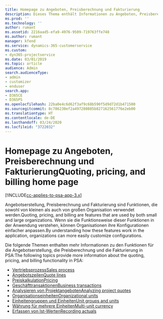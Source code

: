 ```yaml
---
title: Homepage zu Angeboten, Preisberechnung und Fakturierung
description: Dieses Thema enthält Informationen zu Angeboten, Preisberechnung und Fakturierung.
ms.prod: ''
ms.technology: ''
author: rumant
ms.assetid: 2216aad5-efa9-4976-9509-719763ffe748
ms.author: rumant
manager: kfend
ms.service: dynamics-365-customerservice
ms.custom:
- dyn365-projectservice
ms.date: 03/01/2019
ms.topic: article
audience: Admin
search.audienceType:
- admin
- customizer
- enduser
search.app:
- D365CE
- D365PS
ms.openlocfilehash: 22ba0e4c6d62f3af9c68b590f5d9d72d1b471500
ms.sourcegitcommit: 8c786230ef2a497280885b827162561776e2eb00
ms.translationtype: HT
ms.contentlocale: de-DE
ms.lasthandoff: 03/24/2020
ms.locfileid: "3722032"
---
```

# <a name="quoting-pricing-and-billing-home-page"></a><span data-ttu-id="1f916-103">Homepage zu Angeboten, Preisberechnung und Fakturierung</span><span class="sxs-lookup"><span data-stu-id="1f916-103">Quoting, pricing, and billing home page</span></span>

[!INCLUDE[cc-applies-to-psa-app-3.x](../includes/cc-applies-to-psa-app-3x.md)]

<span data-ttu-id="1f916-104">Angebotserstellung, Preisberechnung und Fakturierung sind Funktionen, die sowohl von kleinen als auch von großen Organisation verwendet werden.</span><span class="sxs-lookup"><span data-stu-id="1f916-104">Quoting, pricing, and billing are features that are used by both small and large organizations.</span></span> <span data-ttu-id="1f916-105">Wenn sie die Funktionsweise dieser Funktionen in der Anwendung verstehen, können Organisationen ihre Konfigurationen einfacher anpassen.</span><span class="sxs-lookup"><span data-stu-id="1f916-105">By understanding how these features work in the application, organizations can more easily customize configurations.</span></span>

<span data-ttu-id="1f916-106">Die folgende Themen enthalten mehr Informationen zu den Funktionen für die Angebotserstellung, die Preisberechnung und die Fakturierung in PSA:</span><span class="sxs-lookup"><span data-stu-id="1f916-106">The following topics provide more information about the quoting, pricing, and billing functionality in PSA:</span></span>

- [<span data-ttu-id="1f916-107">Vertriebsprozess</span><span class="sxs-lookup"><span data-stu-id="1f916-107">Sales process</span></span>](basic-sales-process.md)
- [<span data-ttu-id="1f916-108">Angebotszeilen</span><span class="sxs-lookup"><span data-stu-id="1f916-108">Quote lines</span></span>](basic-quote-lines.md)
- [<span data-ttu-id="1f916-109">Preiskalkulation</span><span class="sxs-lookup"><span data-stu-id="1f916-109">Pricing</span></span>](basic-pricing.md)
- [<span data-ttu-id="1f916-110">Geschäfttransaktionen</span><span class="sxs-lookup"><span data-stu-id="1f916-110">Business transactions</span></span>](basic-business-transactions.md)
- [<span data-ttu-id="1f916-111">Analysieren von Projektangeboten</span><span class="sxs-lookup"><span data-stu-id="1f916-111">Analyzing project quotes</span></span>](basic-analyzing-quotes.md)
- [<span data-ttu-id="1f916-112">Organisationseinheiten</span><span class="sxs-lookup"><span data-stu-id="1f916-112">Organizational units</span></span>](advanced-organizational.md)
- [<span data-ttu-id="1f916-113">Einheitengruppen und Einheiten</span><span class="sxs-lookup"><span data-stu-id="1f916-113">Unit groups and units</span></span>](advanced-units.md)
- [<span data-ttu-id="1f916-114">Währung für mehrere Einheiten</span><span class="sxs-lookup"><span data-stu-id="1f916-114">Multi-unit currency</span></span>](advanced-currency.md)
- [<span data-ttu-id="1f916-115">Erfassen von Ist-Werten</span><span class="sxs-lookup"><span data-stu-id="1f916-115">Recording actuals</span></span>](advanced-actuals.md)
